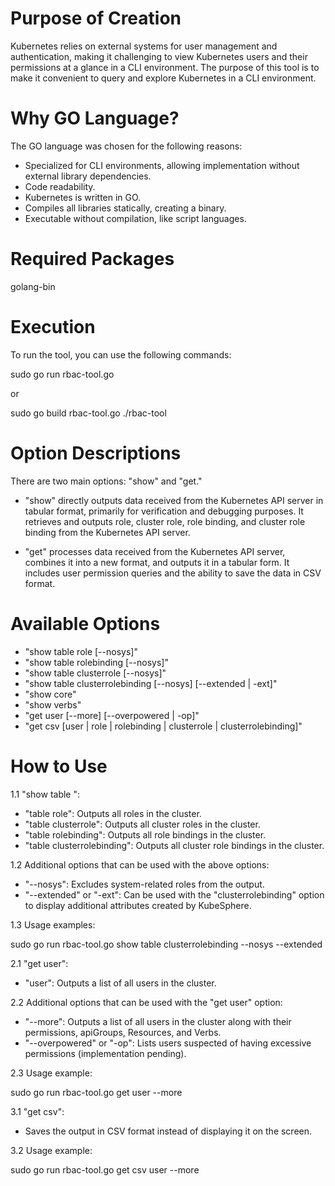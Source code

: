 # Purpose of Creation

Kubernetes relies on external systems for user management and authentication, making it challenging to view Kubernetes users and their permissions at a glance in a CLI environment. The purpose of this tool is to make it convenient to query and explore Kubernetes in a CLI environment.


# Why GO Language?

The GO language was chosen for the following reasons:

- Specialized for CLI environments, allowing implementation without external library dependencies.
- Code readability.
- Kubernetes is written in GO.
- Compiles all libraries statically, creating a binary.
- Executable without compilation, like script languages.


# Required Packages

golang-bin


# Execution

To run the tool, you can use the following commands:

sudo go run rbac-tool.go <options>


or


sudo go build rbac-tool.go
./rbac-tool <options>


# Option Descriptions

There are two main options: "show" and "get."

- "show" directly outputs data received from the Kubernetes API server in tabular format, primarily for verification and debugging purposes. It retrieves and outputs role, cluster role, role binding, and cluster role binding from the Kubernetes API server.

- "get" processes data received from the Kubernetes API server, combines it into a new format, and outputs it in a tabular form. It includes user permission queries and the ability to save the data in CSV format.


# Available Options

- "show table role [--nosys]"
- "show table rolebinding [--nosys]"
- "show table clusterrole [--nosys]"
- "show table clusterrolebinding [--nosys] [--extended | -ext]"
- "show core"
- "show verbs"
- "get user [--more] [--overpowered | -op]"
- "get csv [user | role | rolebinding | clusterrole | clusterrolebinding]"


# How to Use

1.1 "show table <TYPE>":

   - "table role": Outputs all roles in the cluster.
   - "table clusterrole": Outputs all cluster roles in the cluster.
   - "table rolebinding": Outputs all role bindings in the cluster.
   - "table clusterrolebinding": Outputs all cluster role bindings in the cluster.

1.2 Additional options that can be used with the above options:

   - "--nosys": Excludes system-related roles from the output.
   - "--extended" or "-ext": Can be used with the "clusterrolebinding" option to display additional attributes created by KubeSphere.

1.3 Usage examples:

sudo go run rbac-tool.go show table clusterrolebinding --nosys --extended


2.1 "get user":

   - "user": Outputs a list of all users in the cluster.

2.2 Additional options that can be used with the "get user" option:

   - "--more": Outputs a list of all users in the cluster along with their permissions, apiGroups, Resources, and Verbs.
   - "--overpowered" or "-op": Lists users suspected of having excessive permissions (implementation pending).

2.3 Usage example:

sudo go run rbac-tool.go get user --more


3.1 "get csv":

   - Saves the output in CSV format instead of displaying it on the screen.


3.2 Usage example:

sudo go run rbac-tool.go get csv user --more
